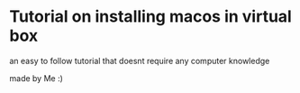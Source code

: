 # Tutorial on installing macos in virtual box 

an easy to follow tutorial that doesnt require
any computer knowledge



made by Me :)
